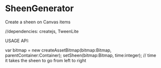 # SheenGenerator
Create a sheen on Canvas items

//dependencies: createjs, TweenLite


USAGE API:

var bitmap = new createAssetBitmap(bitmap:Bitmap, parentContainer:Container);
setSheen(bitmap:Bitmap, time:integer); // time it takes the sheen to go from left to right
